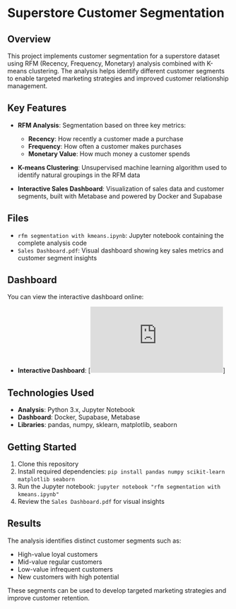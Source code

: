 # Superstore Customer Segmentation

## Overview

This project implements customer segmentation for a superstore dataset using RFM (Recency, Frequency, Monetary) analysis combined with K-means clustering. The analysis helps identify different customer segments to enable targeted marketing strategies and improved customer relationship management.

## Key Features

- **RFM Analysis**: Segmentation based on three key metrics:
  - **Recency**: How recently a customer made a purchase
  - **Frequency**: How often a customer makes purchases
  - **Monetary Value**: How much money a customer spends

- **K-means Clustering**: Unsupervised machine learning algorithm used to identify natural groupings in the RFM data

- **Interactive Sales Dashboard**: Visualization of sales data and customer segments, built with Metabase and powered by Docker and Supabase

## Files

- `rfm segmentation with kmeans.ipynb`: Jupyter notebook containing the complete analysis code
- `Sales Dashboard.pdf`: Visual dashboard showing key sales metrics and customer segment insights

## Dashboard

You can view the interactive dashboard online:
- **Interactive Dashboard**:
[![Preview PDF](https://github.com/filzarahma/superstore-customer-segmentation/blob/main/Sales%20Dashboard.pdf)]

## Technologies Used

- **Analysis**: Python 3.x, Jupyter Notebook
- **Dashboard**: Docker, Supabase, Metabase
- **Libraries**: pandas, numpy, sklearn, matplotlib, seaborn

## Getting Started

1. Clone this repository
2. Install required dependencies: `pip install pandas numpy scikit-learn matplotlib seaborn`
3. Run the Jupyter notebook: `jupyter notebook "rfm segmentation with kmeans.ipynb"`
4. Review the `Sales Dashboard.pdf` for visual insights

## Results

The analysis identifies distinct customer segments such as:
- High-value loyal customers
- Mid-value regular customers
- Low-value infrequent customers
- New customers with high potential

These segments can be used to develop targeted marketing strategies and improve customer retention.
